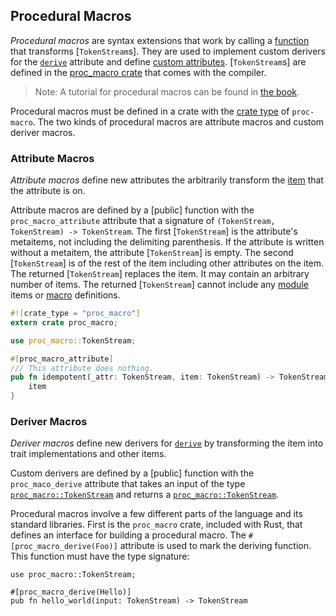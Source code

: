 ## Procedural Macros

*Procedural macros* are syntax extensions that work by calling a [function] that
transforms [`TokenStream`s]. They are used to implement custom derivers for the
[`derive`] attribute and define [custom attributes]. [`TokenStream`s] are
defined in the [proc_macro crate] that comes with the compiler.

> Note: A tutorial for procedural macros can be found in [the book][procedural
> macro tutorial].

Procedural macros must be defined in a crate with the [crate type] of
`proc-macro`. The two kinds of procedural macros are attribute macros and
custom deriver macros.

### Attribute Macros

*Attribute macros* define new attributes the arbitrarily transform the [item] 
that the attribute is on.

Attribute macros are defined by a [public] function with
the `proc_macro_attribute` attribute that a signature of `(TokenStream,
TokenStream) -> TokenStream`. The first [`TokenStream`] is the attribute's
metaitems, not including the delimiting parenthesis. If the attribute is written
without a metaitem, the attribute [`TokenStream`] is empty. The second
[`TokenStream`] is of the rest of the item including other attributes on the
item. The returned [`TokenStream`] replaces the item. It may contain an
arbitrary number of items. The returned [`TokenStream`] cannot include any
[module] items or [macro] definitions.

```rust
#![crate_type = "proc_macro"]
extern crate proc_macro;

use proc_macro::TokenStream;

#[proc_macro_attribute]
/// This attribute does nothing.
pub fn idempotent(_attr: TokenStream, item: TokenStream) -> TokenStream {
    item
}
```

### Deriver Macros

*Deriver macros* define new derivers for [`derive`] by transforming the item
into trait implementations and other items.

Custom derivers are defined by a [public] function with the
`proc_maco_derive` attribute that takes an input of the type
[`proc_macro::TokenStream`] and returns a
[`proc_macro::TokenStream`].


Procedural macros involve a few different parts of the language and its
standard libraries. First is the `proc_macro` crate, included with Rust,
that defines an interface for building a procedural macro. The
`#[proc_macro_derive(Foo)]` attribute is used to mark the deriving
function. This function must have the type signature:

```rust,ignore
use proc_macro::TokenStream;

#[proc_macro_derive(Hello)]
pub fn hello_world(input: TokenStream) -> TokenStream
```

[`derive`]: attributes.html#derive
[`proc_macro::TokenStream`]: ../proc_macro/struct.TokenStream.html
[attributes]: attributes.html
[custom attributes]: attributes.html
[crate type]: linkage.html
[item]: items.html
[function]: items/functions.html
[macro]: macros.html
[module]: items/modules.html
[proc_macro crate]: ../proc_macro/index.html
[procedural macro tutorial]: ../book/2018-edition/appendix-04-macros.html#procedural-macros-for-custom-derive